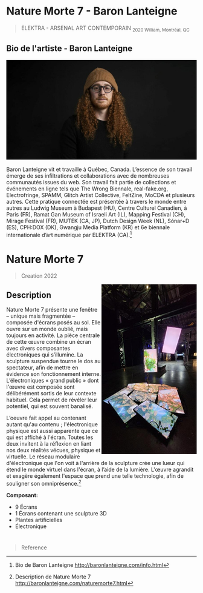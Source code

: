 # Nature Morte 7 - Baron Lanteigne
>ELEKTRA - ARSENAL ART CONTEMPORAIN 
<sub>2020 William, Montréal, QC</sub>

## Bio de l'artiste - Baron Lanteigne
![Baron](https://github.com/S0hda/H23_V13_inspirations_MENG/blob/main/BIAN/Photos/baronlanteigne.jpg) 

Baron Lanteigne vit et travaille à Québec, Canada. L’essence de son travail émerge de ses infiltrations et collaborations avec de nombreuses communautés issues du web. Son travail fait partie de collections et événements en ligne tels que The Wrong Biennale, real-fake.org, Electrofringe, SPAMM, Glitch Artist Collective, FeltZine, MoCDA et plusieurs autres. Cette pratique connectée est présentée à travers le monde entre autres au Ludwig Museum à Budapest (HU), Centre Culturel Canadien, à Paris (FR), Ramat Gan Museum of Israeli Art (IL), Mapping Festival (CH), Mirage Festival (FR), MUTEK (CA, JP), Dutch Design Week (NL), Sónar+D (ES), CPH:DOX (DK), Gwangju Media Platform (KR) et 6e biennale internationale d’art numérique par ELEKTRA (CA).[^1]

# Nature Morte 7 
>Creation 2022
<img align="right" width="50%" height="50%" src="https://github.com/S0hda/H23_V13_inspirations_MENG/blob/main/BIAN/Photos/Naturemorte7_grandplan_redi.png">

## Description
Nature Morte 7 présente une fenêtre – unique mais fragmentée – composée d'écrans posés au sol. Elle ouvre sur un monde oublié, mais toujours en activité. La pièce centrale de cette œuvre combine un écran avec divers composantes électroniques qui s’illumine. La sculpture suspendue tourne le dos au spectateur, afin de mettre en évidence son fonctionnement interne. L’électroniques « grand public » dont l'œuvre est composée sont délibérément sortis de leur contexte habituel. Cela permet de révéler leur potentiel, qui est souvent banalisé.

L’oeuvre fait appel au contenant autant qu'au contenu ; l'électronique physique est aussi apparente que ce qui est affiché à l'écran. Toutes les deux invitent à la réflexion en liant nos deux réalités vécues, physique et virtuelle. Le réseau modulaire d'électronique que l'on voit à l'arrière de la sculpture crée une lueur qui étend le monde virtuel dans l'écran, à l’aide de la lumière. L'œuvre agrandit et exagère également l'espace que prend une telle technologie, afin de souligner son omniprésence.[^2]

**Composant:**
- 9 Écrans
- 1 Écrans contenant une sculpture 3D
- Plantes artificielles
- Électronique

#
>Reference
[^1]: Bio de Baron Lanteigne http://baronlanteigne.com/info.html
[^2]: Description de Nature Morte 7 http://baronlanteigne.com/naturemorte7.html
